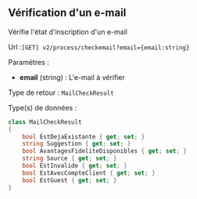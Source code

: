 ## <span id='verife-mail'>Vérification d'un e-mail</span>

Vérifie l'état d'inscription d'un e-mail

Url :`[GET] v2/process/checkemail?email={email:string}`

Paramètres : 

- **email** (string) : L'e-mail à vérifier

Type de retour : `MailCheckResult`

Type(s) de données :

```csharp
class MailCheckResult
{
	bool EstDejaExistante { get; set; }
	string Suggestion { get; set; }
	bool AvantagesFideliteDisponibles { get; set; }
	string Source { get; set; }
	bool EstInvalide { get; set; }
	bool EstAvecCompteClient { get; set; }
	bool EstGuest { get; set; }
}

```
